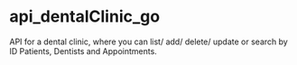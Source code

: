 # api_dentalClinic_go
API for a dental clinic, where you can list/ add/ delete/ update or search by ID Patients, Dentists and Appointments.
